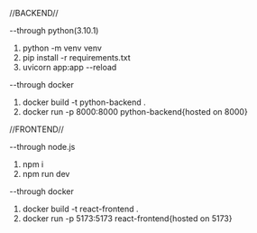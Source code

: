 //BACKEND//

--through python(3.10.1)
1. python -m venv venv
2. pip install -r requirements.txt
3. uvicorn app:app --reload


--through docker
1. docker build -t python-backend .
2. docker run -p 8000:8000 python-backend{hosted on 8000}


//FRONTEND//

--through node.js
1. npm i
2. npm run dev

--through docker
1. docker build -t react-frontend .
2. docker run -p 5173:5173 react-frontend{hosted on 5173}
